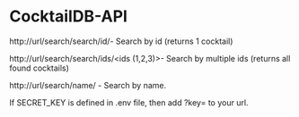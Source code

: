 # CocktailDB-API

http://url/search/search/id/<id>- Search by id (returns 1 cocktail)

http://url/search/search/ids/<ids (1,2,3)>- Search by multiple ids (returns all found cocktails)

http://url/search/name/<name> - Search by name.


If SECRET_KEY is defined in .env file, then add ?key=<key> to your url.